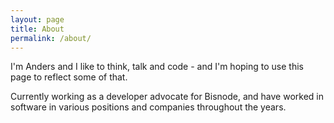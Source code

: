 ```yaml
---
layout: page
title: About
permalink: /about/
---
```


I'm Anders and I like to think, talk and code - and I'm hoping to use this page to reflect some of that.

Currently working as a developer advocate for Bisnode, and have worked in software in various positions and companies throughout the years.

